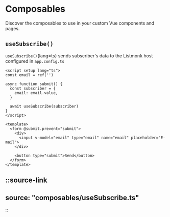 # Composables

Discover the composables to use in your custom Vue components and pages.

## `useSubscribe()`

`useSubscribe()`{lang=ts} sends subscriber's data to the Listmonk host configured in `app.config.ts`

```vue
<script setup lang="ts">
const email = ref('')

async function submit() {
  const subscriber = {
    email: email.value,
  }

  await useSubscribe(subscriber)
}
</script>

<template>
  <form @submit.prevent="submit">
    <div>
      <input v-model="email" type="email" name="email" placeholder="E-mail">
    </div>

    <button type="submit">Send</button>
  </form>
</template>
```

::source-link
---
source: "composables/useSubscribe.ts"
---
::
